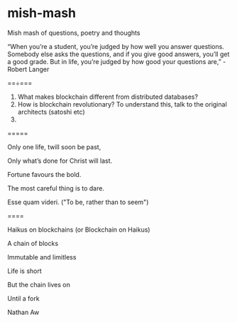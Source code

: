 # mish-mash
Mish mash of questions, poetry and thoughts

“When you’re a student, you’re judged by how well you answer questions. Somebody else asks the questions, and if you give good answers, you’ll get a good grade. But in life, you’re judged by how good your questions are,” -Robert Langer 

==÷===

1. What makes blockchain different from distributed databases?
2. How is blockchain revolutionary? To understand this, talk to the original architects (satoshi etc)
3. 

=====

Only one life, twill soon be past,

Only what’s done for Christ will last.

Fortune favours the bold.

The most careful thing is to dare. 

Esse quam videri. ("To be, rather than to seem")

====

Haikus on blockchains (or Blockchain on Haikus)

A chain of blocks

Immutable and limitless

Life is short

But the chain lives on 

Until a fork

Nathan Aw


